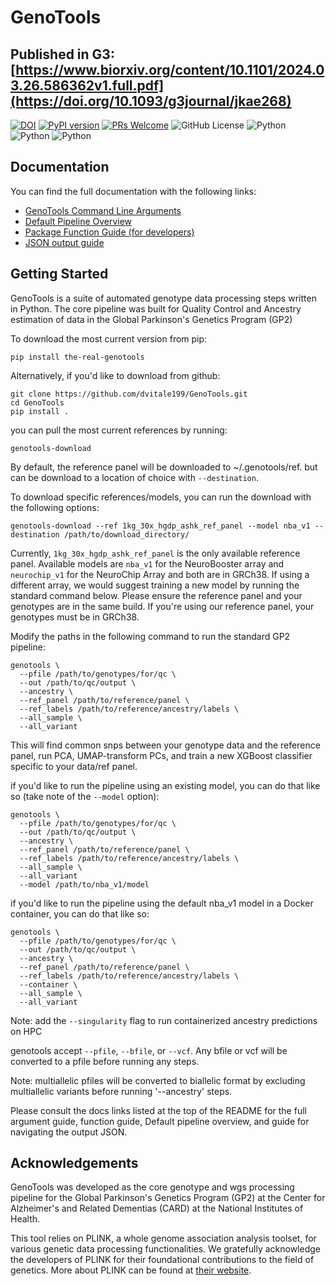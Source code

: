 # GenoTools
## Published in G3: [https://www.biorxiv.org/content/10.1101/2024.03.26.586362v1.full.pdf](https://doi.org/10.1093/g3journal/jkae268)
[![DOI](https://zenodo.org/badge/337965715.svg)](https://zenodo.org/doi/10.5281/zenodo.10443257)
[![PyPI version](https://badge.fury.io/py/the-real-genotools.svg)](https://badge.fury.io/py/the-real-genotools)
[![PRs Welcome](https://img.shields.io/badge/PRs-welcome-brightgreen.svg?style=flat-square)](http://makeapullrequest.com)
![GitHub License](https://img.shields.io/github/license/dvitale199/GenoTools)
![Python](https://img.shields.io/badge/python-3.8-blue.svg)
![Python](https://img.shields.io/badge/python-3.9-blue.svg)
![Python](https://img.shields.io/badge/python-3.10-blue.svg)


## Documentation
You can find the full documentation with the following links:
- [GenoTools Command Line Arguments](https://github.com/dvitale199/GenoTools/blob/main/docs/cli_args.md)
- [Default Pipeline Overview](https://github.com/dvitale199/GenoTools/blob/main/docs/default_pipeline_overview.md)
- [Package Function Guide (for developers)](https://github.com/dvitale199/GenoTools/blob/main/docs/genotools_function_guide.md)
- [JSON output guide](https://github.com/dvitale199/GenoTools/blob/main/docs/json_output_overview.md)

## Getting Started

GenoTools is a suite of automated genotype data processing steps written in Python. The core pipeline was built for Quality Control and Ancestry estimation of data in the Global Parkinson's Genetics Program (GP2)

To download the most current version from pip:
```
pip install the-real-genotools
```
Alternatively, if you'd like to download from github:
```
git clone https://github.com/dvitale199/GenoTools.git
cd GenoTools
pip install .
```
you can pull the most current references by running:
```
genotools-download
```
By default, the reference panel will be downloaded to ~/.genotools/ref. but can be download to a location of choice with `--destination`.

To download specific references/models, you can run the download with the following options:
```
genotools-download --ref 1kg_30x_hgdp_ashk_ref_panel --model nba_v1 --destination /path/to/download_directory/
```

Currently, `1kg_30x_hgdp_ashk_ref_panel` is the only available reference panel. Available models are `nba_v1` for the NeuroBooster array and `neurochip_v1` for the NeuroChip Array and both are in GRCh38. If using a different array, we would suggest training a new model by running the standard command below. Please ensure the reference panel and your genotypes are in the same build. If you're using our reference panel, your genotypes must be in GRCh38.

Modify the paths in the following command to run the standard GP2 pipeline:
```
genotools \
  --pfile /path/to/genotypes/for/qc \
  --out /path/to/qc/output \
  --ancestry \
  --ref_panel /path/to/reference/panel \
  --ref_labels /path/to/reference/ancestry/labels \
  --all_sample \
  --all_variant
```
This will find common snps between your genotype data and the reference panel, run PCA, UMAP-transform PCs, and train a new XGBoost classifier specific to your data/ref panel.

if you'd like to run the pipeline using an existing model, you can do that like so (take note of the `--model` option):
```
genotools \
  --pfile /path/to/genotypes/for/qc \
  --out /path/to/qc/output \
  --ancestry \
  --ref_panel /path/to/reference/panel \
  --ref_labels /path/to/reference/ancestry/labels \
  --all_sample \
  --all_variant
  --model /path/to/nba_v1/model
```

if you'd like to run the pipeline using the default nba_v1 model in a Docker container, you can do that like so:
```
genotools \
  --pfile /path/to/genotypes/for/qc \
  --out /path/to/qc/output \
  --ancestry \
  --ref_panel /path/to/reference/panel \
  --ref_labels /path/to/reference/ancestry/labels \
  --container \
  --all_sample \
  --all_variant
```
Note: add the ```--singularity``` flag to run containerized ancestry predictions on HPC

genotools accept `--pfile`, `--bfile`, or `--vcf`. Any bfile or vcf will be converted to a pfile before running any steps. 

Note: multiallelic pfiles will be converted to biallelic format by excluding multiallelic variants before running '--ancestry' steps.

Please consult the docs links listed at the top of the README for the full argument guide, function guide, Default pipeline overview, and guide for navigating the output JSON.

## Acknowledgements
GenoTools was developed as the core genotype and wgs processing pipeline for the Global Parkinson's Genetics Program (GP2) at the Center for Alzheimer's and Related Dementias (CARD) at the National Institutes of Health.

This tool relies on PLINK, a whole genome association analysis toolset, for various genetic data processing functionalities. We gratefully acknowledge the developers of PLINK for their foundational contributions to the field of genetics. More about PLINK can be found at [their website](https://www.cog-genomics.org/plink/2.0/).



